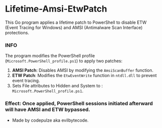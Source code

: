 # Lifetime-Amsi-EtwPatch

This Go program applies a lifetime patch to PowerShell to disable ETW (Event Tracing for Windows) and AMSI (Antimalware Scan Interface) protections.

### INFO
The program modifies the PowerShell profile (`Microsoft.PowerShell_profile.ps1`) to apply two patches:

1. **AMSI Patch**: Disables AMSI by modifying the `AmsiScanBuffer` function.
2. **ETW Patch**: Modifies the `EtwEventWrite` function in `ntdll.dll` to prevent event tracing.
3. Sets File attributes to Hidden and System to : `Microsoft.PowerShell_profile.ps1`.

### Effect: Once applied, PowerShell sessions initiated afterward will have AMSI and ETW bypassed.

- Made by codepulze aka evilbytecode.

